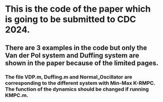 # This is the code of the paper which is going to be submitted to CDC 2024.
## There are 3 examples in the code but only the Van der Pol system and Duffing system are shown in the paper because of the limited pages.
### The file VDP.m, Duffing.m and Normal_Oscillator are corresponding to the different system with Min-Max K-RMPC. The function of the dynamics should be changed if running KMPC.m.
